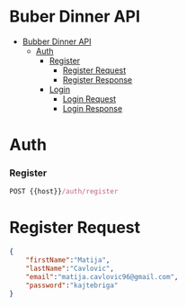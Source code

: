 # Buber Dinner API

- [Bubber Dinner API](#buber-dinner-api)
    - [Auth](#auth)
        - [Register](#register)
            - [Register Request](#register-request)
            - [Register Response](#register-response)
        - [Login](#login)
            - [Login Request](#login-request)
            - [Login Response](#login-response)

# Auth

### Register

```js
POST {{host}}/auth/register
```

# Register Request

```json
{
    "firstName":"Matija",
    "lastName":"Cavlovic",
    "email":"matija.cavlovic96@gmail.com",
    "password":"kajtebriga"
}

